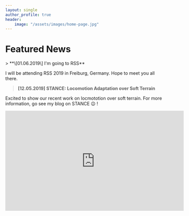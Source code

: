 ```yaml
---
layout: single
author_profile: true
header:
    image: "/assets/images/home-page.jpg"
---
```


<h1> Featured News </h1>
> **\[01.06.2019\] I'm going to RSS**

I will be attending RSS 2019 in Freiburg, Germany. Hope to meet you all there. 

> **\[12.05.2019\] STANCE: Locomotion Adaptation over Soft Terrain** 

Excited to show our recent work on  locmototion over soft terrain.  For more information, go see my blog on STANCE :wink: !
<iframe width="560" height="315" src="https://www.youtube.com/embed/rINRnicv7_I?autoplay=1" frameborder="0" allow="accelerometer; autoplay; encrypted-media; gyroscope; picture-in-picture" allowfullscreen></iframe>
